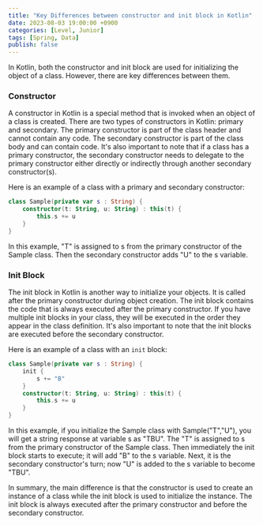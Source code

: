 ```yaml
---
title: "Key Differences between constructor and init block in Kotlin"
date: 2023-08-03 19:00:00 +0900
categories: [Level, Junior]
tags: [Spring, Data]
publish: false
---
```


In Kotlin, both the constructor and init block are used for initializing the object of a class. However, there are key differences between them.

### Constructor

A constructor in Kotlin is a special method that is invoked when an object of a class is created. There are two types of constructors in Kotlin: primary and secondary. The primary constructor is part of the class header and cannot contain any code. The secondary constructor is part of the class body and can contain code. It's also important to note that if a class has a primary constructor, the secondary constructor needs to delegate to the primary constructor either directly or indirectly through another secondary constructor(s).

Here is an example of a class with a primary and secondary constructor:

```kotlin
class Sample(private var s : String) {
    constructor(t: String, u: String) : this(t) {
        this.s += u
    }
}

```

In this example, "T" is assigned to s from the primary constructor of the Sample class. Then the secondary constructor adds "U" to the s variable.

### Init Block

The init block in Kotlin is another way to initialize your objects. It is called after the primary constructor during object creation. The init block contains the code that is always executed after the primary constructor. If you have multiple init blocks in your class, they will be executed in the order they appear in the class definition. It's also important to note that the init blocks are executed before the secondary constructor.

Here is an example of a class with an `init` block:

```kotlin
class Sample(private var s : String) {
    init {
        s += "B"
    }
    constructor(t: String, u: String) : this(t) {
        this.s += u
    }
}

```

In this example, if you initialize the Sample class with Sample("T","U"), you will get a string response at variable s as "TBU". The "T" is assigned to s from the primary constructor of the Sample class. Then immediately the init block starts to execute; it will add "B" to the s variable. Next, it is the secondary constructor's turn; now "U" is added to the s variable to become "TBU".

In summary, the main difference is that the constructor is used to create an instance of a class while the init block is used to initialize the instance. The init block is always executed after the primary constructor and before the secondary constructor.